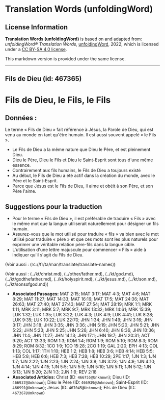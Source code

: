 # Translation Words (unfoldingWord)

## License Information

**Translation Words (unfoldingWord)** is based on and adapted from: _unfoldingWord® Translation Words_, [unfoldingWord](https://unfoldingword.org/utw), 2022, which is licensed under a [CC BY-SA 4.0 license](https://creativecommons.org/licenses/by-sa/4.0/legalcode.en).

This markdown version is provided under the same license.



--------------------------------

## Fils de Dieu (id: 467365)

Fils de Dieu, le Fils, le Fils
==============================

Données :
---------

Le terme « Fils de Dieu » fait référence à Jésus, la Parole de Dieu, qui est venu au monde en tant qu'être humain. Il est aussi souvent appelé « le Fils ».

* Le Fils de Dieu a la même nature que Dieu le Père, et est pleinement Dieu.
* Dieu le Père, Dieu le Fils et Dieu le Saint\-Esprit sont tous d'une même essence.
* Contrairement aux fils humains, le Fils de Dieu a toujours existé
* Au début, le Fils de Dieu a été actif dans la création du monde, avec le Père et le Saint\-Esprit.
* Parce que Jésus est le Fils de Dieu, Il aime et obéit à son Père, et son Père l'aime.

Suggestions pour la traduction
------------------------------

* Pour le terme « Fils de Dieu », il est préférable de traduire « Fils » avec le même mot que la langue utiliserait naturellement pour désigner un fils humain.
* Assurez\-vous que le mot utilisé pour traduire « fils » va bien avec le mot utilisé pour traduire « père » et que ces mots sont les plus naturels pour exprimer une véritable relation père\-fils dans la langue cible.
* L'utilisation d'une lettre majuscule pour commencer « Fils » aide à indiquer qu'il s'agit du Fils de Dieu.

(Voir aussi : (rc://fr/ta/man/translate/translate\-names))

(Voir aussi : (../kt/christ.md), (../other/father.md), (../kt/god.md), (../kt/godthefather.md), (../kt/holyspirit.md), (../kt/jesus.md), (../kt/son.md), (../kt/sonsofgod.md))

* **Associated Passages:** MAT 2:15; MAT 3:17; MAT 4:3; MAT 4:6; MAT 8:29; MAT 11:27; MAT 14:33; MAT 16:16; MAT 17:5; MAT 24:36; MAT 26:63; MAT 27:40; MAT 27:43; MAT 27:54; MAT 28:19; MRK 1:1; MRK 1:11; MRK 3:11; MRK 5:7; MRK 9:7; MRK 13:32; MRK 14:61; MRK 15:39; LUK 1:32; LUK 1:35; LUK 3:22; LUK 4:3; LUK 4:9; LUK 4:41; LUK 8:28; LUK 9:35; LUK 10:22; LUK 22:70; JHN 1:34; JHN 1:49; JHN 3:16; JHN 3:17; JHN 3:18; JHN 3:35; JHN 3:36; JHN 5:19; JHN 5:20; JHN 5:21; JHN 5:22; JHN 5:23; JHN 5:25; JHN 5:26; JHN 6:40; JHN 8:36; JHN 10:36; JHN 11:4; JHN 11:27; JHN 14:13; JHN 17:1; JHN 19:7; JHN 20:31; ACT 9:20; ACT 13:33; ROM 1:3; ROM 1:4; ROM 1:9; ROM 5:10; ROM 8:3; ROM 8:29; ROM 8:32; 1CO 1:9; 1CO 15:28; 2CO 1:19; GAL 2:20; EPH 4:13; COL 1:13; COL 1:17; 1TH 1:10; HEB 1:2; HEB 1:8; HEB 3:6; HEB 4:14; HEB 5:5; HEB 5:8; HEB 6:6; HEB 7:3; HEB 7:28; HEB 10:29; 2PE 1:17; 1JN 1:3; 1JN 1:7; 1JN 2:22; 1JN 2:23; 1JN 2:24; 1JN 3:8; 1JN 3:23; 1JN 4:9; 1JN 4:10; 1JN 4:14; 1JN 4:15; 1JN 5:5; 1JN 5:9; 1JN 5:10; 1JN 5:11; 1JN 5:12; 1JN 5:13; 1JN 5:20; 2JN 1:3; 2JN 1:9; REV 2:18
* **Associated Articles:** Christ (ID: `466755@Unknown`); Dieu (ID: `466937@Unknown`); Dieu le Père (ID: `466939@Unknown`); Saint-Esprit (ID: `466991@Unknown`); Jésus (ID: `467045@Unknown`); Fils de Dieu (ID: `467367@Unknown`)

